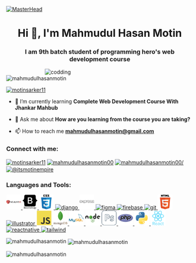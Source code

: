 [![MasterHead](https://scontent.fjsr11-1.fna.fbcdn.net/v/t39.30808-6/378266018_122115393950028951_8022612028675757044_n.png?_nc_cat=106&ccb=1-7&_nc_sid=783fdb&_nc_eui2=AeF6BYdNqGu5CQuE6U8jyP7F8o7jIQTeTl_yjuMhBN5OXwhm6Fhd05f5Puc1tj6E6FmFiIpYaYSqppkuUWAOtf1h&_nc_ohc=SnhlPt47WNUAX_sVm6r&_nc_ht=scontent.fjsr11-1.fna&oh=00_AfCJ97mtkFluclFSA2EzN6CSjytrGzNhsdqjzWG8GM4XkQ&oe=65A21D9B)](https://rishavchanda.io)
<h1 align="center">Hi 👋, I'm Mahmudul Hasan Motin</h1>
<h3 align="center">I am 9th batch student of programming hero's web development course</h3>
<img align="right" width="400" src="https://cdn.dribbble.com/users/1162077/screenshots/3848914/programmer.gif" alt="codding">


<p align="left"> <img src="https://komarev.com/ghpvc/?username=mahmudulhasanmotin&label=Profile%20views&color=0e75b6&style=flat" alt="mahmudulhasanmotin" /> </p>

<p align="left"> <a href="https://twitter.com/motinsarker11" target="blank"><img src="https://img.shields.io/twitter/follow/motinsarker11?logo=twitter&style=for-the-badge" alt="motinsarker11" /></a> </p>

- 🌱 I’m currently learning **Complete Web Development Course With Jhankar Mahbub**

- 💬 Ask me about **How are you learning from the course you are taking?**

- 📫 How to reach me **mahmudulhasanmotin@gmail.com**

<h3 align="left">Connect with me:</h3>
<p align="left">
<a href="https://twitter.com/motinsarker11" target="blank"><img align="center" src="https://raw.githubusercontent.com/rahuldkjain/github-profile-readme-generator/master/src/images/icons/Social/twitter.svg" alt="motinsarker11" height="30" width="40" /></a>
<a href="https://fb.com/mahmudulhasanmotin00" target="blank"><img align="center" src="https://raw.githubusercontent.com/rahuldkjain/github-profile-readme-generator/master/src/images/icons/Social/facebook.svg" alt="mahmudulhasanmotin00" height="30" width="40" /></a>
<a href="https://instagram.com/mahmudulhasanmotin00/" target="blank"><img align="center" src="https://raw.githubusercontent.com/rahuldkjain/github-profile-readme-generator/master/src/images/icons/Social/instagram.svg" alt="mahmudulhasanmotin00/" height="30" width="40" /></a>
<a href="https://www.youtube.com/c/UCilyNK-47ArqE9eUQL6K49A" target="blank"><img align="center" src="https://raw.githubusercontent.com/rahuldkjain/github-profile-readme-generator/master/src/images/icons/Social/youtube.svg" alt="@itsmotinempire" height="30" width="40" /></a>
</p>

<h3 align="left">Languages and Tools:</h3>
<p align="left"> <a href="https://angular.io" target="_blank" rel="noreferrer"> <img src="https://raw.githubusercontent.com/devicons/devicon/master/icons/angularjs/angularjs-original-wordmark.svg" alt="angularjs" width="40" height="40"/> </a> <a href="https://getbootstrap.com" target="_blank" rel="noreferrer"> <img src="https://raw.githubusercontent.com/devicons/devicon/master/icons/bootstrap/bootstrap-plain-wordmark.svg" alt="bootstrap" width="40" height="40"/> </a> <a href="https://www.w3schools.com/css/" target="_blank" rel="noreferrer"> <img src="https://raw.githubusercontent.com/devicons/devicon/master/icons/css3/css3-original-wordmark.svg" alt="css3" width="40" height="40"/> </a> <a href="https://www.djangoproject.com/" target="_blank" rel="noreferrer"> <img src="https://cdn.worldvectorlogo.com/logos/django.svg" alt="django" width="40" height="40"/> </a> <a href="https://expressjs.com" target="_blank" rel="noreferrer"> <img src="https://raw.githubusercontent.com/devicons/devicon/master/icons/express/express-original-wordmark.svg" alt="express" width="40" height="40"/> </a> <a href="https://www.figma.com/" target="_blank" rel="noreferrer"> <img src="https://www.vectorlogo.zone/logos/figma/figma-icon.svg" alt="figma" width="40" height="40"/> </a> <a href="https://firebase.google.com/" target="_blank" rel="noreferrer"> <img src="https://www.vectorlogo.zone/logos/firebase/firebase-icon.svg" alt="firebase" width="40" height="40"/> </a> <a href="https://git-scm.com/" target="_blank" rel="noreferrer"> <img src="https://www.vectorlogo.zone/logos/git-scm/git-scm-icon.svg" alt="git" width="40" height="40"/> </a> <a href="https://www.w3.org/html/" target="_blank" rel="noreferrer"> <img src="https://raw.githubusercontent.com/devicons/devicon/master/icons/html5/html5-original-wordmark.svg" alt="html5" width="40" height="40"/> </a> <a href="https://www.adobe.com/in/products/illustrator.html" target="_blank" rel="noreferrer"> <img src="https://www.vectorlogo.zone/logos/adobe_illustrator/adobe_illustrator-icon.svg" alt="illustrator" width="40" height="40"/> </a> <a href="https://developer.mozilla.org/en-US/docs/Web/JavaScript" target="_blank" rel="noreferrer"> <img src="https://raw.githubusercontent.com/devicons/devicon/master/icons/javascript/javascript-original.svg" alt="javascript" width="40" height="40"/> </a> <a href="https://www.mongodb.com/" target="_blank" rel="noreferrer"> <img src="https://raw.githubusercontent.com/devicons/devicon/master/icons/mongodb/mongodb-original-wordmark.svg" alt="mongodb" width="40" height="40"/> </a> <a href="https://www.mysql.com/" target="_blank" rel="noreferrer"> <img src="https://raw.githubusercontent.com/devicons/devicon/master/icons/mysql/mysql-original-wordmark.svg" alt="mysql" width="40" height="40"/> </a> <a href="https://nodejs.org" target="_blank" rel="noreferrer"> <img src="https://raw.githubusercontent.com/devicons/devicon/master/icons/nodejs/nodejs-original-wordmark.svg" alt="nodejs" width="40" height="40"/> </a> <a href="https://www.photoshop.com/en" target="_blank" rel="noreferrer"> <img src="https://raw.githubusercontent.com/devicons/devicon/master/icons/photoshop/photoshop-line.svg" alt="photoshop" width="40" height="40"/> </a> <a href="https://www.php.net" target="_blank" rel="noreferrer"> <img src="https://raw.githubusercontent.com/devicons/devicon/master/icons/php/php-original.svg" alt="php" width="40" height="40"/> </a> <a href="https://www.python.org" target="_blank" rel="noreferrer"> <img src="https://raw.githubusercontent.com/devicons/devicon/master/icons/python/python-original.svg" alt="python" width="40" height="40"/> </a> <a href="https://reactjs.org/" target="_blank" rel="noreferrer"> <img src="https://raw.githubusercontent.com/devicons/devicon/master/icons/react/react-original-wordmark.svg" alt="react" width="40" height="40"/> </a> <a href="https://reactnative.dev/" target="_blank" rel="noreferrer"> <img src="https://reactnative.dev/img/header_logo.svg" alt="reactnative" width="40" height="40"/> </a> <a href="https://tailwindcss.com/" target="_blank" rel="noreferrer"> <img src="https://www.vectorlogo.zone/logos/tailwindcss/tailwindcss-icon.svg" alt="tailwind" width="40" height="40"/> </a> </p>

<p><img align="left" src="https://github-readme-stats.vercel.app/api/top-langs?username=mahmudulhasanmotin&show_icons=true&locale=en&layout=compact" alt="mahmudulhasanmotin" /></p>

<p>&nbsp;<img align="center" src="https://github-readme-stats.vercel.app/api?username=mahmudulhasanmotin&show_icons=true&locale=en" alt="mahmudulhasanmotin" /></p>

<p><img align="center" src="https://github-readme-streak-stats.herokuapp.com/?user=mahmudulhasanmotin&" alt="mahmudulhasanmotin" /></p>
